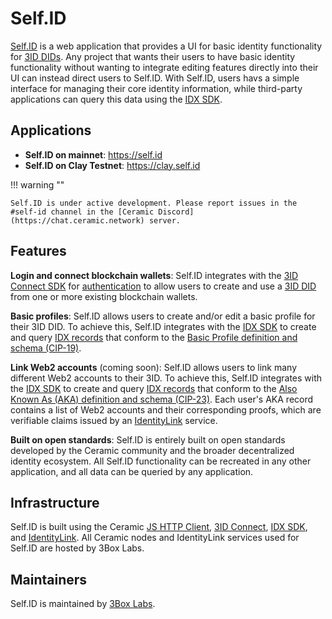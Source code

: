# Self.ID

[Self.ID](https://self.id) is a web application that provides a UI for basic identity functionality for [3ID DIDs](../../authentication/3id-did/method.md). Any project that wants their users to have basic identity functionality without wanting to integrate editing features directly into their UI can instead direct users to Self.ID. With Self.ID, users havs a simple interface for managing their core identity information, while third-party applications can query this data using the [IDX SDK](./idx.md).

## **Applications**

- **Self.ID on mainnet**: https://self.id
- **Self.ID on Clay Testnet**: https://clay.self.id

!!! warning ""

    Self.ID is under active development. Please report issues in the #self-id channel in the [Ceramic Discord](https://chat.ceramic.network) server.

## **Features**

**Login and connect blockchain wallets**: Self.ID integrates with the [3ID Connect SDK](../../authentication/3id-did/3id-connect.md) for [authentication](../../build/javascript/authentication.md) to allow users to create and use a [3ID DID](../../authentication/3id-did/method.md) from one or more existing blockchain wallets.

**Basic profiles**: Self.ID allows users to create and/or edit a basic profile for their 3ID DID. To achieve this, Self.ID integrates with the [IDX SDK](./idx.md) to create and query [IDX records](./idx.md#records) that conform to the [Basic Profile definition and schema (CIP-19)](https://github.com/ceramicnetwork/CIP/blob/main/CIPs/CIP-19/CIP-19.md).

**Link Web2 accounts** (coming soon): Self.ID allows users to link many different Web2 accounts to their 3ID. To achieve this, Self.ID integrates with the [IDX SDK](./idx.md) to create and query [IDX records](./idx.md#records) that conform to the [Also Known As (AKA) definition and schema (CIP-23)](https://github.com/ceramicnetwork/CIP/blob/main/CIPs/CIP-23/CIP-23.md). Each user's AKA record contains a list of Web2 accounts and their corresponding proofs, which are verifiable claims issued by an [IdentityLink](./identitylink.md) service.

**Built on open standards**: Self.ID is entirely built on open standards developed by the Ceramic community and the broader decentralized identity ecosystem. All Self.ID functionality can be recreated in any other application, and all data can be queried by any application.

## **Infrastructure**

Self.ID is built using the Ceramic [JS HTTP Client](../../build/javascript/installation.md#js-http-client), [3ID Connect](../../authentication/3id-did/3id-connect.md), [IDX SDK](./idx.md), and [IdentityLink](./identitylink.md). All Ceramic nodes and IdentityLink services used for Self.ID are hosted by 3Box Labs.

## **Maintainers**

Self.ID is maintained by [3Box Labs](https://3boxlabs.com).

</br>
</br>
</br>
